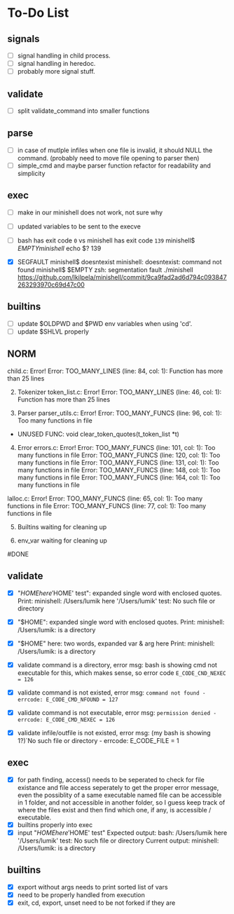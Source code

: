 # To-Do List

## signals
- [ ] signal handling in child process.
- [ ] signal handling in heredoc.
- [ ] probably more signal stuff.

## validate
- [ ] split validate_command into smaller functions

## parse
- [ ] in case of mutlple infiles when one file is invalid, it should NULL the command. (probably need to move file opening to parser then)
- [ ] simple_cmd and maybe parser function refactor for readability and simplicity

## exec
- [ ] make in our minishell does not work, not sure why
- [ ] updated variables to be sent to the execve
- [ ] bash has exit code `0` vs minishell has exit code `139`
minishell$ $EMPTY
minishell$ echo $?
139



- [x] SEGFAULT
minishell$ doesntexist
minishell: doesntexist: command not found
minishell$ $EMPTY
zsh: segmentation fault  ./minishell
https://github.com/lkilpela/minishell/commit/9ca9fad2ad6d794c093847263293970c69d47c00

## builtins
- [ ] update $OLDPWD and $PWD env variables when using 'cd'.
- [ ] update $SHLVL properly

## NORM

child.c: Error!
Error: TOO_MANY_LINES       (line:  84, col:   1):      Function has more than 25 lines

2. Tokenizer
token_list.c: Error!
Error: TOO_MANY_LINES       (line:  46, col:   1):      Function has more than 25 lines

3. Parser
parser_utils.c: Error!
Error: TOO_MANY_FUNCS       (line:  96, col:   1):      Too many functions in file
- UNUSED FUNC: void	clear_token_quotes(t_token_list *t)

4. Error
errors.c: Error!
Error: TOO_MANY_FUNCS       (line: 101, col:   1):      Too many functions in file
Error: TOO_MANY_FUNCS       (line: 120, col:   1):      Too many functions in file
Error: TOO_MANY_FUNCS       (line: 131, col:   1):      Too many functions in file
Error: TOO_MANY_FUNCS       (line: 148, col:   1):      Too many functions in file
Error: TOO_MANY_FUNCS       (line: 164, col:   1):      Too many functions in file

lalloc.c: Error!
Error: TOO_MANY_FUNCS       (line:  65, col:   1):      Too many functions in file
Error: TOO_MANY_FUNCS       (line:  77, col:   1):      Too many functions in file

5. Builtins
waiting for cleaning up

6. env_var
waiting for cleaning up



#DONE

## validate
- [x] "$HOME here '$HOME' test": expanded single word with enclosed quotes. Print: minishell: /Users/lumik here '/Users/lumik' test: No such file or directory

- [x] "$HOME": expanded single word with enclosed quotes.
Print: minishell: /Users/lumik: is a directory

- [x] "$HOME" here: two words, expanded var & arg here
Print: minishell: /Users/lumik: is a directory

- [x] validate command is a directory, error msg: bash is showing cmd not executable for this, which makes sense, so error code `E_CODE_CND_NEXEC = 126`
- [x] validate command is not existed, error msg: `command not found - errcode: E_CODE_CMD_NFOUND = 127`
- [x] validate command is not executable, error msg: `permission denied - errcode: E_CODE_CMD_NEXEC = 126`
- [x] validate infile/outfile is not existed, error msg: (my bash is showing 1?)`No such file or directory - errcode: E_CODE_FILE = 1

## exec
- [x] for path finding, access() needs to be seperated to check for file existance and file access seperately to get the proper error message, even the possiblity of a same executable named file can be accessible in 1 folder, and not accessible in another folder, so I guess keep track of where the files exist and then find which one, if any, is accessible / executable.
- [x] builtins properly into exec
- [x] input "$HOME here '$HOME' test"
Expected output:
bash: /Users/lumik here '/Users/lumik' test: No such file or directory
Current output:
minishell: /Users/lumik: is a directory

## builtins
- [x] export without args needs to print sorted list of vars
- [x] need to be properly handled from execution
- [x] exit, cd, export, unset need to be not forked if they are 